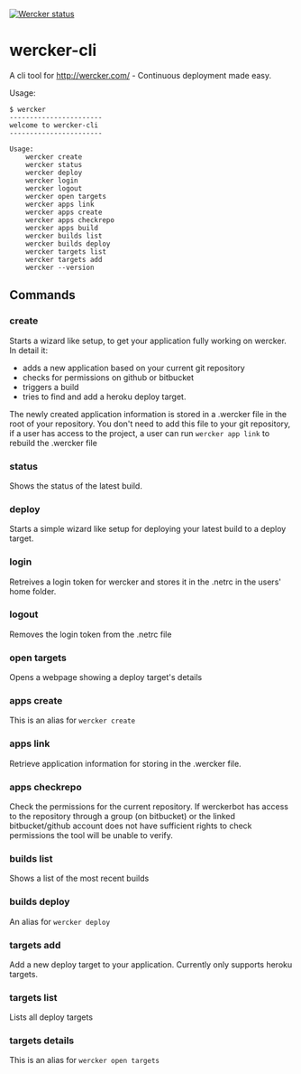 [![Wercker status](https://app.wercker.com/status/841531b16e709d25f4ae566af33193cf/m)](https://app.wercker.com/project/bykey/841531b16e709d25f4ae566af33193cf)
# wercker-cli #

A cli tool for <http://wercker.com/> - Continuous deployment made easy.

Usage:

    $ wercker
    -----------------------
    welcome to wercker-cli
    -----------------------

    Usage:
        wercker create
        wercker status
        wercker deploy
        wercker login
        wercker logout
        wercker open targets
        wercker apps link
        wercker apps create
        wercker apps checkrepo
        wercker apps build
        wercker builds list
        wercker builds deploy
        wercker targets list
        wercker targets add
        wercker --version

## Commands
### create
Starts a wizard like setup, to get your application fully working on wercker. In detail it:
* adds a new application based on your current git repository
* checks for permissions on github or bitbucket
* triggers a build
* tries to find and add a heroku deploy target.

The newly created application information is stored in a .wercker file in the root of your repository. You don't need to add this file to your git repository, if a user has access to the project, a user can run `wercker app link` to rebuild the .wercker file

### status
Shows the status of the latest build.

### deploy
Starts a simple wizard like setup for deploying your latest build to a deploy target.

### login
Retreives a login token for wercker and stores it in the .netrc in the users' home folder.

### logout
Removes the login token from the .netrc file

### open targets
Opens a webpage showing a deploy target's details

### apps create
This is an alias for `wercker create`

### apps link
Retrieve application information for storing in the .wercker file.

### apps checkrepo
Check the permissions for the current repository. If werckerbot has access to the repository through a group (on bitbucket) or the linked bitbucket/github account does not have sufficient rights to check permissions the tool will be unable to verify.

### builds list
Shows a list of the most recent builds

### builds deploy
An alias for `wercker deploy`

### targets add
Add a new deploy target to your application. Currently only supports heroku targets.

### targets list
Lists all deploy targets

### targets details
This is an alias for `wercker open targets`
